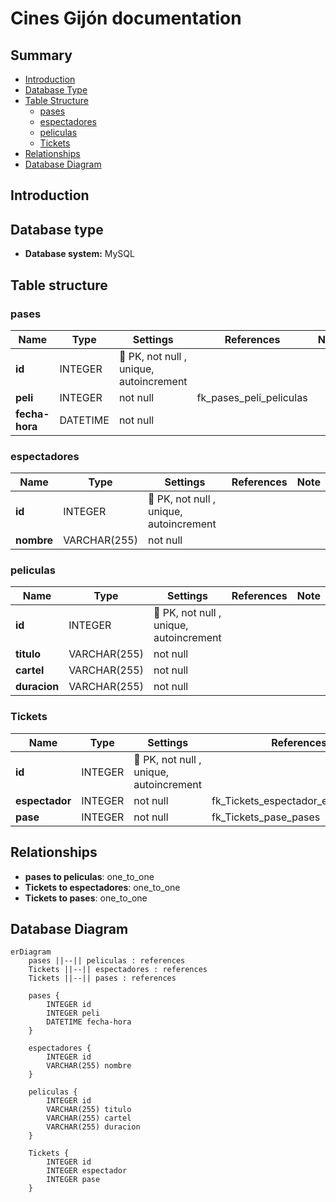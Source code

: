 # Cines Gijón documentation
## Summary

- [Introduction](#introduction)
- [Database Type](#database-type)
- [Table Structure](#table-structure)
	- [pases](#pases)
	- [espectadores](#espectadores)
	- [peliculas](#peliculas)
	- [Tickets](#Tickets)
- [Relationships](#relationships)
- [Database Diagram](#database-Diagram)

## Introduction

## Database type

- **Database system:** MySQL
## Table structure

### pases

| Name        | Type          | Settings                      | References                    | Note                           |
|-------------|---------------|-------------------------------|-------------------------------|--------------------------------|
| **id** | INTEGER | 🔑 PK, not null , unique, autoincrement |  | |
| **peli** | INTEGER | not null  | fk_pases_peli_peliculas | |
| **fecha-hora** | DATETIME | not null  |  | | 


### espectadores

| Name        | Type          | Settings                      | References                    | Note                           |
|-------------|---------------|-------------------------------|-------------------------------|--------------------------------|
| **id** | INTEGER | 🔑 PK, not null , unique, autoincrement |  | |
| **nombre** | VARCHAR(255) | not null  |  | | 


### peliculas

| Name        | Type          | Settings                      | References                    | Note                           |
|-------------|---------------|-------------------------------|-------------------------------|--------------------------------|
| **id** | INTEGER | 🔑 PK, not null , unique, autoincrement |  | |
| **titulo** | VARCHAR(255) | not null  |  | |
| **cartel** | VARCHAR(255) | not null  |  | |
| **duracion** | VARCHAR(255) | not null  |  | | 


### Tickets

| Name        | Type          | Settings                      | References                    | Note                           |
|-------------|---------------|-------------------------------|-------------------------------|--------------------------------|
| **id** | INTEGER | 🔑 PK, not null , unique, autoincrement |  | |
| **espectador** | INTEGER | not null  | fk_Tickets_espectador_espectadores | |
| **pase** | INTEGER | not null  | fk_Tickets_pase_pases | | 


## Relationships

- **pases to peliculas**: one_to_one
- **Tickets to espectadores**: one_to_one
- **Tickets to pases**: one_to_one

## Database Diagram

```mermaid
erDiagram
	pases ||--|| peliculas : references
	Tickets ||--|| espectadores : references
	Tickets ||--|| pases : references

	pases {
		INTEGER id
		INTEGER peli
		DATETIME fecha-hora
	}

	espectadores {
		INTEGER id
		VARCHAR(255) nombre
	}

	peliculas {
		INTEGER id
		VARCHAR(255) titulo
		VARCHAR(255) cartel
		VARCHAR(255) duracion
	}

	Tickets {
		INTEGER id
		INTEGER espectador
		INTEGER pase
	}
```
